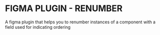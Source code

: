 # FIGMA PLUGIN - RENUMBER

A figma plugin that helps you to renumber instances of a component with a field used for indicating ordering
